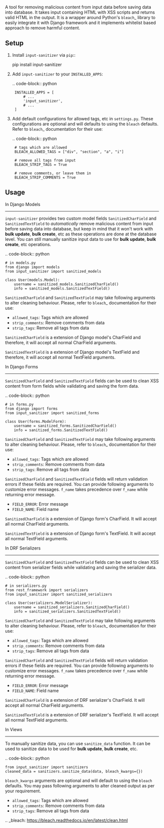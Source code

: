 A tool for removing malicious content from input data before saving data into database.
It takes input containing HTML with XSS scripts and returns valid HTML in the output.
It is a wrapper around Python's `bleach`_ library to easily integrate it with Django framework and it implements whitelist based approach to remove harmful content.


Setup
-----


1. Install ``input-sanitizer`` via ``pip``::
    
    pip install input-sanitizer

2. Add ``input-sanitizer`` to your ``INSTALLED_APPS``:

   .. code-block:: python

        INSTALLED_APPS = [
            # ...
            'input_sanitizer',
            # ...
        ]

3. Add default configurations for allowed tags, etc in ``settings.py``. These configurations are optional and will defaults to using the ``bleach`` defaults. Refer to `bleach`_ documentation for their use:

   .. code-block:: python

        # tags which are allowed
        BLEACH_ALLOWED_TAGS = ["div", "section", "a", "i"]

        # remove all tags from input
        BLEACH_STRIP_TAGS = True

        # remove comments, or leave them in
        BLEACH_STRIP_COMMENTS = True


Usage
-----

In Django Models
****************

``input-sanitizer`` provides two custom model fields ``SanitizedCharField`` and ``SanitizedTextField`` to *automatically* remove malicious content from input before saving data into database, but keep in mind that it won't work with **bulk update**, **bulk create**, etc as these operations are done at the database level. You can still manually sanitize input data to use for **bulk update**, **bulk create**, etc operations.

.. code-block:: python

    # in models.py
    from django import models
    from input_sanitizer import sanitized_models

    class User(models.Model):
        username = sanitized_models.SanitizedCharField()
        info = sanitized_models.SanitizedTextField()

``SanitizedCharField`` and ``SanitizedTextField`` may take following arguments to alter cleaning behaviour.
Please, refer to `bleach`_ documentation for their use:

* ``allowed_tags``: Tags which are allowed
* ``strip_comments``: Remove comments from data
* ``strip_tags``: Remove all tags from data

``SanitizedCharField`` is a extension of Django model's CharField and therefore, it will accept all normal CharField arguments.

``SanitizedTextField`` is a extension of Django model's TextField and therefore, it will accept all normal TextField arguments.

In Django Forms
***************

``SanitizedCharField`` and ``SanitizedTextField`` fields can be used to clean XSS content from form fields while validating and saving the form data.

.. code-block:: python

    # in forms.py
    from django import forms
    from input_sanitizer import sanitized_forms

    class User(forms.ModelForm):
        username = sanitized_forms.SanitizedCharField()
        info = sanitized_forms.SanitizedTextField()

``SanitizedCharField`` and ``SanitizedTextField`` may take following arguments to alter cleaning behaviour.
Please, refer to `bleach`_ documentation for their use:

* ``allowed_tags``: Tags which are allowed
* ``strip_comments``: Remove comments from data
* ``strip_tags``: Remove all tags from data

``SanitizedCharField`` and ``SanitizedTextField`` fields will return validation errors if these fields are required. You can provide following arguments to customize error messages. ``f_name`` takes precedence over ``f_name`` while returning error message.

* ``FIELD_ERROR``: Error message
* ``FIELD_NAME``: Field name

``SanitizedCharField`` is a extension of Django form's CharField. It will accept all normal CharField arguments.

``SanitizedTextField`` is a extension of Django form's TextField. It will accept all normal TextField arguments.

In DRF Serializers
******************

``SanitizedCharField`` and ``SanitizedTextField`` fields can be used to clean XSS content from serializer fields while validating and saving the serializer data.

.. code-block:: python

    # in serializers.py
    from rest_framework import serializers
    from input_sanitizer import sanitized_serializers

    class User(serializers.ModelSerializer):
        username = sanitized_serializers.SanitizedCharField()
        info = sanitized_serializers.SanitizedTextField()

``SanitizedCharField`` and ``SanitizedTextField`` may take following arguments to alter cleaning behaviour.
Please, refer to `bleach`_ documentation for their use:

* ``allowed_tags``: Tags which are allowed
* ``strip_comments``: Remove comments from data
* ``strip_tags``: Remove all tags from data

``SanitizedCharField`` and ``SanitizedTextField`` fields will return validation errors if these fields are required. You can provide following arguments to customize error messages. ``f_name`` takes precedence over ``f_name`` while returning error message.

* ``FIELD_ERROR``: Error message
* ``FIELD_NAME``: Field name

``SanitizedCharField`` is a extension of DRF serializer's CharField. It will accept all normal CharField arguments.

``SanitizedTextField`` is a extension of DRF serializer's TextField. It will accept all normal TextField arguments.

In Views
********

To manually sanitize data, you can use ``sanitize_data`` function.
It can be used to sanitize data to be used for **bulk update**, **bulk create**, etc.

.. code-block:: python

    from input_sanitizer import sanitizers 
    cleaned_data = sanitizers.sanitize_data(data, bleach_kwargs={})

``bleach_kwargs`` arguments are optional and will default to using the ``bleach`` defaults.
You may pass following arguments to alter cleaned output as per your requirement.

* ``allowed_tags``: Tags which are allowed
* ``strip_comments``: Remove comments from data
* ``strip_tags``: Remove all tags from data

.. _bleach: https://bleach.readthedocs.io/en/latest/clean.html